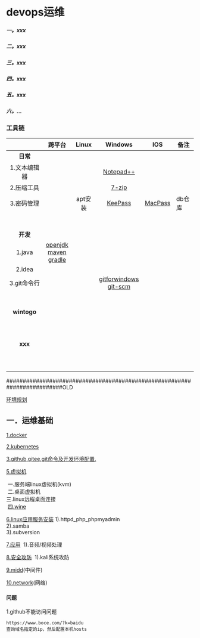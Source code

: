 # devops运维

##### 一。xxx

##### 二。xxx

##### 三。xxx

##### 四。xxx

##### 五。xxx

##### 六。...

### 工具链

|              |                            跨平台                            |  Linux  |                           Windows                            |                IOS                | 备注   |
| :----------: | :----------------------------------------------------------: | :-----: | :----------------------------------------------------------: | :-------------------------------: | ------ |
|   **日常**   |                                                              |         |                                                              |                                   |        |
| 1.文本编辑器 |                                                              |         | [Notepad++](https://github.com/notepad-plus-plus/notepad-plus-plus) |                                   |        |
|  2.压缩工具  |                                                              |         |                 [7-zip](https://7-zip.org/)                  |                                   |        |
|  3.密码管理  |                                                              | apt安装 |               [KeePass](https://keepass.info/)               | [MacPass](https://macpassapp.org) | db仓库 |
|              |                                                              |         |                                                              |                                   |        |
|              |                                                              |         |                                                              |                                   |        |
|              |                                                              |         |                                                              |                                   |        |
|              |                                                              |         |                                                              |                                   |        |
|              |                                                              |         |                                                              |                                   |        |
|              |                                                              |         |                                                              |                                   |        |
|              |                                                              |         |                                                              |                                   |        |
|   **开发**   |                                                              |         |                                                              |                                   |        |
|    1.java    | [openjdk](https://openjdk.org)<br>[maven](https://maven.apache.org)<br>[gradle](https://gradle.org) |         |                                                              |                                   |        |
|    2.idea    |                                                              |         |                                                              |                                   |        |
| 3.git命令行  |                                                              |         | [gitforwindows](https://gitforwindows.org)<br/>[git-scm](https://git-scm.com) |                                   |        |
|              |                                                              |         |                                                              |                                   |        |
|              |                                                              |         |                                                              |                                   |        |
|              |                                                              |         |                                                              |                                   |        |
|              |                                                              |         |                                                              |                                   |        |
|              |                                                              |         |                                                              |                                   |        |
|              |                                                              |         |                                                              |                                   |        |
|              |                                                              |         |                                                              |                                   |        |
| **wintogo**  |                                                              |         |                                                              |                                   |        |
|              |                                                              |         |                                                              |                                   |        |
|              |                                                              |         |                                                              |                                   |        |
|              |                                                              |         |                                                              |                                   |        |
|              |                                                              |         |                                                              |                                   |        |
|              |                                                              |         |                                                              |                                   |        |
|              |                                                              |         |                                                              |                                   |        |
|              |                                                              |         |                                                              |                                   |        |
|              |                                                              |         |                                                              |                                   |        |
|              |                                                              |         |                                                              |                                   |        |
|              |                                                              |         |                                                              |                                   |        |
|   **xxx**    |                                                              |         |                                                              |                                   |        |
|              |                                                              |         |                                                              |                                   |        |
|              |                                                              |         |                                                              |                                   |        |
|              |                                                              |         |                                                              |                                   |        |
|              |                                                              |         |                                                              |                                   |        |
|              |                                                              |         |                                                              |                                   |        |
|              |                                                              |         |                                                              |                                   |        |
|              |                                                              |         |                                                              |                                   |        |
|              |                                                              |         |                                                              |                                   |        |
|              |                                                              |         |                                                              |                                   |        |
|              |                                                              |         |                                                              |                                   |        |

#########################################################################OLD


[环境规划](env_plan.md)

## 一．运维基础

[1.docker](kubernetes/docker.md)

[2.kubernetes](kubernetes/index.md)

[3.github,gitee,git命令及开发环境配置.](github_gitee_gitlab.md)

[5.虚拟机](virtual_machine.md)

​	一.服务端linux虚拟机(kvm)<br/>
​	二.桌面虚拟机<br/>
​	三.linux远程桌面连接<br/>
​    [四.wine](wine.md)<br/>

[6.linux应用服务安装](linux_app.md)
	1).httpd_php_phpmyadmin<br/>
	2).samba<br/>
	3).subversion<br/>

[7.应用](app/index.md)
​	1).音频/视频处理

[8.安全攻防](attack.md)
​	1).kali系统攻防

[9.midd](midd/index.md)(中间件)

[10.network](network/index.md)(网络)

#### 问题

1.github不能访问问题

```
https://www.boce.com/?k=baidu
查询域名指定的ip，然后配置本机hosts
```

